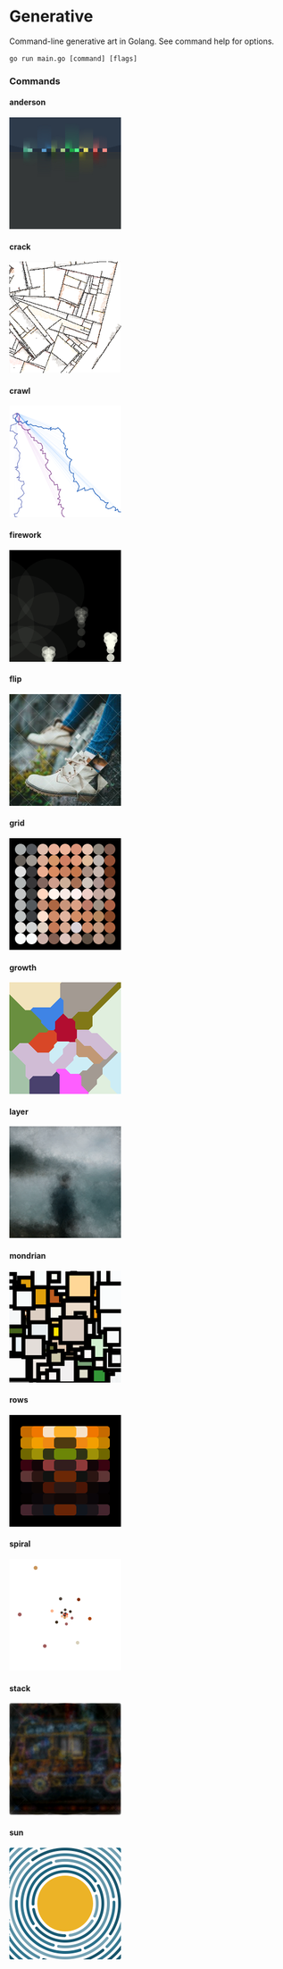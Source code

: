 # Generative

Command-line generative art in Golang.
See command help for options.

```
go run main.go [command] [flags]
```

### Commands

#### anderson

![](images/anderson.png)

#### crack

![](images/crack.png)

#### crawl

![](images/crawl.png)

#### firework

![](images/firework.png)

#### flip

![](images/flip.png)

#### grid

![](images/grid.png)

#### growth

![](images/growth.png)

#### layer

![](images/layer.png)

#### mondrian

![](images/mondrian.png)

#### rows

![](images/rows.png)

#### spiral

![](images/spiral.png)

#### stack

![](images/stack.png)

#### sun

![](images/sun.png)